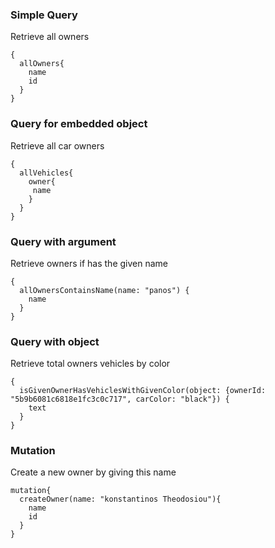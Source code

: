 ### Simple Query
Retrieve all owners
```
{
  allOwners{
    name
    id
  }
}
```

### Query for embedded object
Retrieve all car owners
```
{
  allVehicles{
    owner{
     name 
    }
  }
}
```

### Query with argument
Retrieve owners if has the given name
```
{
  allOwnersContainsName(name: "panos") {
    name
  }
}
```

### Query with object
Retrieve total owners vehicles by color
```
{
  isGivenOwnerHasVehiclesWithGivenColor(object: {ownerId: "5b9b6081c6818e1fc3c0c717", carColor: "black"}) {
    text
  }
}
```

### Mutation
Create a new owner by giving this name 
```
mutation{
  createOwner(name: "konstantinos Theodosiou"){
    name
    id
  }
}
```